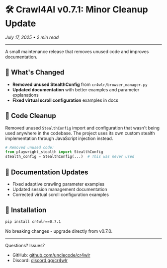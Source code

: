 # 🛠️ Crawl4AI v0.7.1: Minor Cleanup Update

*July 17, 2025 • 2 min read*

---

A small maintenance release that removes unused code and improves documentation.

## 🎯 What's Changed

- **Removed unused StealthConfig** from `cr4wlr/browser_manager.py`
- **Updated documentation** with better examples and parameter explanations
- **Fixed virtual scroll configuration** examples in docs

## 🧹 Code Cleanup

Removed unused `StealthConfig` import and configuration that wasn't being used anywhere in the codebase. The project uses its own custom stealth implementation through JavaScript injection instead.

```python
# Removed unused code:
from playwright_stealth import StealthConfig
stealth_config = StealthConfig(...)  # This was never used
```

## 📖 Documentation Updates

- Fixed adaptive crawling parameter examples
- Updated session management documentation
- Corrected virtual scroll configuration examples

## 🚀 Installation

```bash
pip install cr4wlr==0.7.1
```

No breaking changes - upgrade directly from v0.7.0.

---

Questions? Issues? 
- GitHub: [github.com/unclecode/cr4wlr](https://github.com/unclecode/cr4wlr)
- Discord: [discord.gg/cr4wlr](https://discord.gg/jP8KfhDhyN)